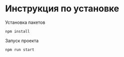 # Инструкция по установке

Установка пакетов

```
npm install
```

Запуск проекта

```
npm run start
```

